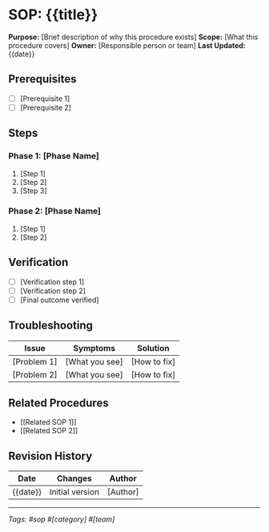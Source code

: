 # SOP: {{title}}

**Purpose:** [Brief description of why this procedure exists]
**Scope:** [What this procedure covers]
**Owner:** [Responsible person or team]
**Last Updated:** {{date}}

## Prerequisites
- [ ] [Prerequisite 1]
- [ ] [Prerequisite 2]

## Steps

### Phase 1: [Phase Name]
1. [Step 1]
2. [Step 2]
3. [Step 3]

### Phase 2: [Phase Name]
1. [Step 1]
2. [Step 2]

## Verification
- [ ] [Verification step 1]
- [ ] [Verification step 2]
- [ ] [Final outcome verified]

## Troubleshooting

| Issue | Symptoms | Solution |
|-------|----------|----------|
| [Problem 1] | [What you see] | [How to fix] |
| [Problem 2] | [What you see] | [How to fix] |

## Related Procedures
- [[Related SOP 1]]
- [[Related SOP 2]]

## Revision History
| Date | Changes | Author |
|------|---------|---------|
| {{date}} | Initial version | [Author] |

---

*Tags: #sop #[category] #[team]*
